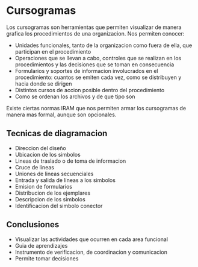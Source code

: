 # Cursogramas

Los cursogramas son herramientas que permiten visualizar de manera grafica los procedimientos de una organizacion. Nos permiten conocer:

- Unidades funcionales, tanto de la organizacion como fuera de ella, que participan en el procedimiento
- Operaciones que se llevan a cabo, controles que se realizan en los procedimientos y las decisiones que se toman en consecuencia
- Formularios y soportes de informacion involucrados en el procedimiento: cuantos se emiten cada vez, como se distribuyen y hacia donde se dirigen  
- Distintos cursos de accion posible dentro del procedimiento
- Como se ordenan los archivos y de que tipo son

Existe ciertas normas IRAM que nos permiten armar los cursogramas de manera mas formal, aunque son opcionales.

## Tecnicas de diagramacion

- Direccion del diseño
- Ubicacion de los simbolos
- Lineas de traslado o de toma de informacion
- Cruce de lineas
- Uniones de lineas secuenciales
- Entrada y salida de lineas a los simbolos
- Emision de formularios
- Distribucion de los ejemplares
- Descripcion de los simbolos
- Identificacion del simbolo conector

## Conclusiones

- Visualizar las actividades que ocurren en cada area funcional
- Guia de aprendizajes
- Instrumento de verificacion, de coordinacion y comunicacion
- Permite tomar decisiones

